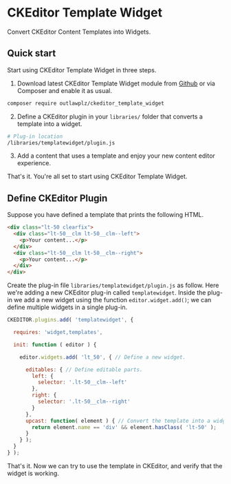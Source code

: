 # CKEditor Template Widget

Convert CKEditor Content Templates into Widgets.

## Quick start

Start using CKEditor Template Widget in three steps.

1. Download latest CKEditor Template Widget module from [Github][5982ccca] or
via Composer and enable it as usual.
  ```sh
  composer require outlawplz/ckeditor_template_widget
  ```

2. Define a CKEditor plugin in your `libraries/` folder that converts a
template into a widget.
  ```sh
  # Plug-in location
  /libraries/templatewidget/plugin.js
  ```

3. Add a content that uses a template and enjoy your new content editor
experience.

  [5982ccca]: https://github.com/OutlawPlz/ckeditor_template_widget "Github - CKEditor Template Widget"

That's it. You're all set to start using CKEditor Template Widget.

## Define CKEditor Plugin

Suppose you have defined a template that prints the following HTML.

```html
<div class="lt-50 clearfix">
  <div class="lt-50__clm lt-50__clm--left">
    <p>Your content...</p>
  </div>
  <div class="lt-50__clm lt-50__clm--right">
    <p>Your content...</p>
  </div>
</div>
```

Create the plug-in file `libraries/templatewidget/plugin.js` as follow. Here
we're adding a new CKEditor plug-in called `templatewidget`. Inside the plug-in
we add a new widget using the function `editor.widget.add()`; we can define
multiple widgets in a single plug-in.

```js
CKEDITOR.plugins.add( 'templatewidget', {

  requires: 'widget,templates',

  init: function ( editor ) {

    editor.widgets.add( 'lt_50', { // Define a new widget.

      editables: { // Define editable parts.
        left: {
          selector: '.lt-50__clm--left'
        },
        right: {
          selector: '.lt-50__clm--right'
        }
      },
      upcast: function( element ) { // Convert the template into a widget.
        return element.name == 'div' && element.hasClass( 'lt-50' );
      }
    } );
  }
} );
```  

That's it. Now we can try to use the template in CKEditor, and verify that the
widget is working.
